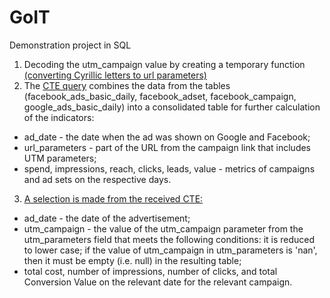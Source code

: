 # GoIT
Demonstration project in SQL
1. Decoding the utm_campaign value by creating a temporary function [(converting Cyrillic letters to url parameters)](https://github.com/Andriy-9/GoIT/blob/0cca9a4a91f9bcab1a44b6332bb8c411074c9c05/Demonstration_project_SQL.txt#L1)
2. The [CTE query](https://github.com/Andriy-9/GoIT/blob/ee8a502b8e184688e2f0b6a984bd5228e1723439/Demonstration_project_SQL.txt#L45) combines the data from the tables (facebook_ads_basic_daily, facebook_adset, facebook_campaign, google_ads_basic_daily) into a consolidated table for further calculation of the indicators:
- ad_date - the date when the ad was shown on Google and Facebook;
- url_parameters - part of the URL from the campaign link that includes UTM parameters;
- spend, impressions, reach, clicks, leads, value - metrics of campaigns and ad sets on the respective days.
3. [A selection is made from the received CTE:](https://github.com/Andriy-9/GoIT/blob/ee8a502b8e184688e2f0b6a984bd5228e1723439/Demonstration_project_SQL.txt#L130)
- ad_date - the date of the advertisement;
- utm_campaign - the value of the utm_campaign parameter from the utm_parameters field that meets the following conditions: it is reduced to lower case; if the value of utm_campaign in utm_parameters is 'nan', then it must be empty (i.e. null) in the resulting table;
- total cost, number of impressions, number of clicks, and total Conversion Value on the relevant date for the relevant campaign.
